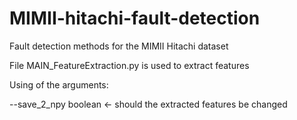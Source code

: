 # MIMII-hitachi-fault-detection
Fault detection methods for the MIMII Hitachi dataset

File MAIN_FeatureExtraction.py is used to extract features

Using of the arguments:

--save_2_npy boolean <- should the extracted features be changed
